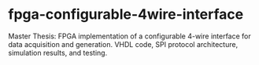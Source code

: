# fpga-configurable-4wire-interface
Master Thesis: FPGA implementation of a configurable 4-wire interface for data acquisition and generation. VHDL code, SPI protocol architecture, simulation results, and testing.
